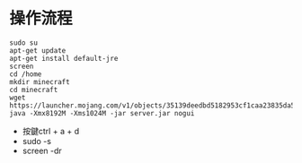 # 操作流程
```
sudo su
apt-get update
apt-get install default-jre
screen
cd /home
mkdir minecraft
cd minecraft
wget https://launcher.mojang.com/v1/objects/35139deedbd5182953cf1caa23835da59ca3d7cd/server.jar
java -Xmx8192M -Xms1024M -jar server.jar nogui
```
- 按鍵ctrl + a + d 
- sudo -s 
- screen -dr
